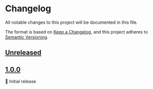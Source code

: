 # Changelog

All notable changes to this project will be documented in this file.

The format is based on [Keep a Changelog](https://keepachangelog.com/en/1.1.0/),
and this project adheres to [Semantic Versioning](https://semver.org/spec/v2.0.0.html).

## [Unreleased]

## [1.0.0]

🚀 Initial release

<br>

[unreleased]: https://github.com/an-anime-team/the-honkers-railway-launcher/compare/1.0.0...next
[1.0.0]: https://github.com/an-anime-team/the-honkers-railway-launcher/releases/tag/1.0.0
